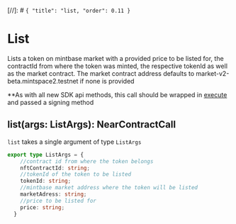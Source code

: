 [//]: # `{ "title": "list, "order": 0.11 }`

# List

Lists a token on mintbase market with a provided price to be listed for, the contractId from where the token was minted, the respective tokenId as well as the market contract.
The market contract address defaults to market-v2-beta.mintspace2.testnet if none is provided

**As with all new SDK api methods, this call should be wrapped in [execute](../#execute) and passed a signing method

## list(args: ListArgs): NearContractCall

`list` takes a single argument of type `ListArgs`

```typescript
export type ListArgs = {
    //contract id from where the token belongs
    nftContractId: string;
    //tokenId of the token to be listed
    tokenId: string;
    //mintbase market address where the token will be listed
    marketAdress: string;
    //price to be listed for
    price: string;    
  }
```
